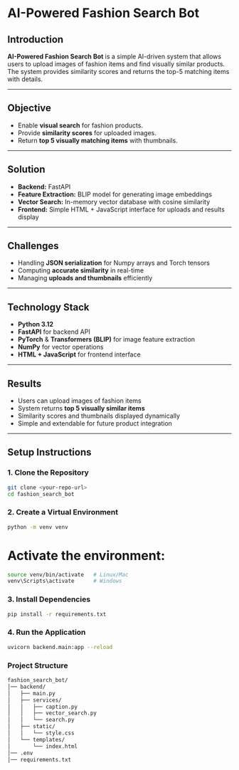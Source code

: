 # AI-Powered Fashion Search Bot

## Introduction
**AI-Powered Fashion Search Bot** is a simple AI-driven system that allows users to upload images of fashion items and find visually similar products. The system provides similarity scores and returns the top-5 matching items with details.

---

## Objective
- Enable **visual search** for fashion products.  
- Provide **similarity scores** for uploaded images.  
- Return **top 5 visually matching items** with thumbnails.

---

## Solution
- **Backend:** FastAPI  
- **Feature Extraction:** BLIP model for generating image embeddings  
- **Vector Search:** In-memory vector database with cosine similarity  
- **Frontend:** Simple HTML + JavaScript interface for uploads and results display

---

## Challenges
- Handling **JSON serialization** for Numpy arrays and Torch tensors  
- Computing **accurate similarity** in real-time  
- Managing **uploads and thumbnails** efficiently

---

## Technology Stack
- **Python 3.12**  
- **FastAPI** for backend API  
- **PyTorch** & **Transformers (BLIP)** for image feature extraction  
- **NumPy** for vector operations  
- **HTML + JavaScript** for frontend interface  

---

## Results
- Users can upload images of fashion items  
- System returns **top 5 visually similar items**  
- Similarity scores and thumbnails displayed dynamically  
- Simple and extendable for future product integration  

---

## Setup Instructions

### 1. Clone the Repository
```bash
git clone <your-repo-url>
cd fashion_search_bot
```

### 2. Create a Virtual Environment
```bash
python -m venv venv
```

# Activate the environment:
```bash
source venv/bin/activate   # Linux/Mac
venv\Scripts\activate      # Windows
```

### 3. Install Dependencies
```bash
pip install -r requirements.txt
```

### 4. Run the Application
```bash
uvicorn backend.main:app --reload
```

### Project Structure
```bash
fashion_search_bot/
│── backend/
│   ├── main.py
│   ├── services/
│   │   ├── caption.py
│   │   ├── vector_search.py
│   │   └── search.py
│   ├── static/
│   │   └── style.css
│   └── templates/
│       └── index.html  
│── .env
│── requirements.txt
```